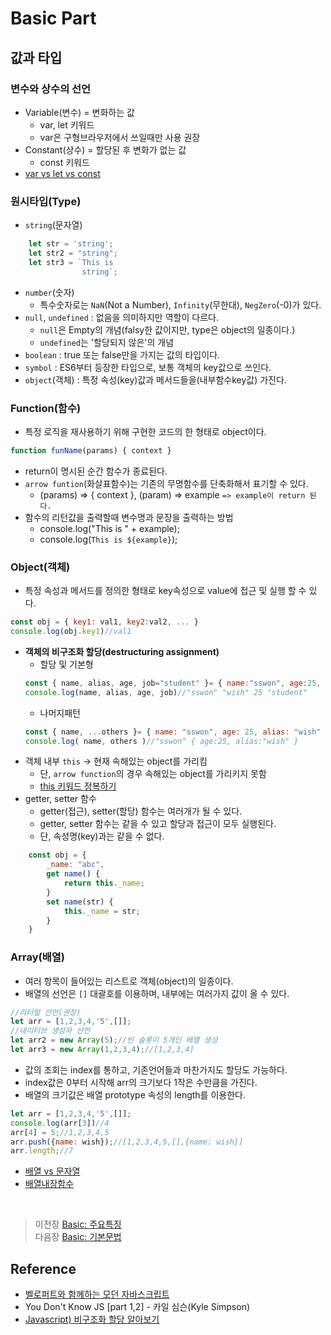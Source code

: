 # Basic Part

## 값과 타입
<bt/>

### 변수와 상수의 선언
- Variable(변수) = 변화하는 값
    - var, let 키워드
    - var은 구형브라우저에서 쓰일때만 사용 권장
- Constant(상수) = 할당된 후 변화가 없는 값
    - const 키워드
- [var vs let vs const]()

### 원시타입(Type)
- `string`(문자열)
```javascript
    let str = 'string';
    let str2 = "string";
    let str3 = `This is
                string`;
```
- `number`(숫자)
    - 특수숫자로는 `NaN`(Not a Number), `Infinity`(무한대), `NegZero`(-0)가 있다.
- `null`, `undefined` : 없음을 의미하지만 역할이 다르다.
    - `null`은 Empty의 개념(falsy한 값이지만, type은 object의 일종이다.)
    - `undefined`는 '할당되지 않은'의 개념
- `boolean` : true 또는 false만을 가지는 값의 타입이다.
- `symbol` : ES6부터 등장한 타입으로, 보통 객체의 key값으로 쓰인다.
- `object`(객체) : 특정 속성(key)값과 메서드들을(내부함수key값) 가진다.

### Function(함수)
- 특정 로직을 재사용하기 위해 구현한 코드의 한 형태로 object이다.
```javascript
function funName(params) { context }
```
- return이 명시된 순간 함수가 종료된다.
- `arrow funtion`(화살표함수)는 기존의 무명함수를 단축화해서 표기할 수 있다.
    - (params) => { context }, (param) => example `=> example이 return 된다.`
- 함수의 리턴값을 출력할때 변수명과 문장을 출력하는 방법
    - console.log("This is " + example);
    - console.log(``This is ${example}``);

### Object(객체)
- 특정 속성과 메서드를 정의한 형태로 key속성으로 value에 접근 및 실행 할 수 있다.
```javascript
const obj = { key1: val1, key2:val2, ... } 
console.log(obj.key1)//val1
```
- __객체의 비구조화 할당(destructuring assignment)__
    - 할당 및 기본형
     ```javascript
     const { name, alias, age, job="student" }= { name:"sswon", age:25, alias:"wish" }
     console.log(name, alias, age, job)//"sswon" "wish" 25 "student"
     ```
    - 나머지패턴
    ```javascript
    const { name, ...others }= { name: "sswon", age: 25, alias: "wish" }
    console.log( name, others )//"sswon" { age:25, alias:"wish" } 
    ```
- 객체 내부 `this` -> 현재 속해있는 object를 가리킴
    - 단, `arrow function`의 경우 속해있는 object를 가리키지 못함
    - [this 키워드 정복하기]()
- getter, setter 함수
    - getter(접근), setter(할당) 함수는 여러개가 될 수 있다.
    - getter, setter 함수는 같을 수 있고 할당과 접근이 모두 실행된다.
    - 단, 속성명(key)과는 같을 수 없다.
```javascript
    const obj = {
        _name: "abc",
        get name() {
            return this._name;
        }
        set name(str) {
            this._name = str;
        } 
    } 
```

### Array(배열)
- 여러 항목이 들어있는 리스트로 객체(object)의 일종이다.
- 배열의 선언은 `[]` 대괄호를 이용하며, 내부에는 여러가지 값이 올 수 있다.
```javascript
//리터럴 선언(권장)
let arr = [1,2,3,4,'5',[]];
//네이티브 생성자 선언
let arr2 = new Array(5);//빈 슬롯이 5개인 배열 생성
let arr3 = new Array(1,2,3,4);//[1,2,3,4]
```
- 값의 조회는 index를 통하고, 기존언어들과 마찬가지도 할당도 가능하다.
- index값은 0부터 시작해 arr의 크기보다 1작은 수만큼을 가진다.
- 배열의 크기값은 배열 prototype 속성의 length를 이용한다.
```javascript
let arr = [1,2,3,4,'5',[]];
console.log(arr[3])//4
arr[4] = 5;//1,2,3,4,5
arr.push({name: wish});//[1,2,3,4,5,[],{name: wish}]
arr.length;//7
```
- [배열 vs 문자열](https://blog.naver.com/PostView.nhn?blogId=j_wish_&logNo=221888000033&parentCategoryNo=&categoryNo=13&viewDate=&isShowPopularPosts=false&from=postList)
- [배열내장함수](https://github.com/ss-won/Javascript/blob/master/ASSJ/assj1.md)
<br/>

>   이전장 [Basic: 주요특징](https://github.com/ss-won/Javascript/blob/master/Basic/basic.md)<br/>
>   다음장 [Basic: 기본문법](https://github.com/ss-won/Javascript/blob/master/Basic/basic3.md)

## Reference
- [벨로퍼트와 함께하는 모던 자바스크립트](https://learnjs.vlpt.us/)
- You Don't Know JS [part 1,2] - 카일 심슨(Kyle Simpson)
- [Javascript) 비구조화 할당 알아보기](https://velog.io/@public_danuel/destructuring-assignment)